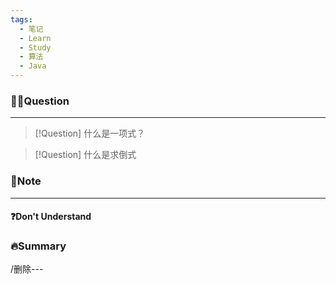 ```yaml
---
tags:
  - 笔记
  - Learn
  - Study
  - 算法
  - Java
---
```

### 🙋‍♀️Question
---
> [!Question] 什么是一项式？

> [!Question] 什么是求倒式

### 📝Note
---

#### ❓Don't Understand

### 🔥Summary
/删除---
